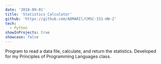 ```yaml
---
date: '2018-09-01'
title: 'Statistics Calculator'
github: 'https://github.com/ADMARIl/CMSC-331-HW-2'
tech:
  - Python
showInProjects: true
showcase: false
---
```


Program to read a data file, calculate, and return the statistics. Developed for my Principles of Programming Languages class.
